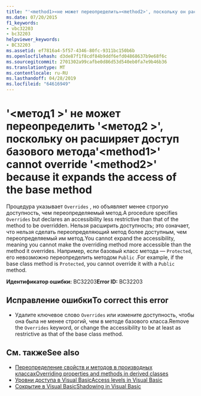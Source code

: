 ```yaml
---
title: "'<method1>«не может переопределить»<method2>', поскольку он расширяет доступ базового метода"
ms.date: 07/20/2015
f1_keywords:
- vbc32203
- bc32203
helpviewer_keywords:
- BC32203
ms.assetid: ef7816a4-5f57-4346-80fc-9311bc150b6b
ms.openlocfilehash: d3de87f1f8cdf84b9ddf6efd04868637b9e68f6c
ms.sourcegitcommit: 2701302a99cafbe0d86d53d540eb0fa7e9b46b36
ms.translationtype: MT
ms.contentlocale: ru-RU
ms.lasthandoff: 04/28/2019
ms.locfileid: "64616949"
---
```

# <a name="method1-cannot-override-method2-because-it-expands-the-access-of-the-base-method"></a><span data-ttu-id="13b59-102">'\<метод1 >' не может переопределить '\<метод2 >', поскольку он расширяет доступ базового метода</span><span class="sxs-lookup"><span data-stu-id="13b59-102">'\<method1>' cannot override '\<method2>' because it expands the access of the base method</span></span>
<span data-ttu-id="13b59-103">Процедура указывает `Overrides` , но объявляет менее строгую доступность, чем переопределяемый метод.</span><span class="sxs-lookup"><span data-stu-id="13b59-103">A procedure specifies `Overrides` but declares an accessibility less restrictive than that of the method to be overridden.</span></span> <span data-ttu-id="13b59-104">Нельзя расширить доступность; это означает, что нельзя сделать переопределяющий метод более доступным, чем переопределяемый им метод.</span><span class="sxs-lookup"><span data-stu-id="13b59-104">You cannot expand the accessibility, meaning you cannot make the overriding method more accessible than the method it overrides.</span></span> <span data-ttu-id="13b59-105">Например, если базовый класс метода — `Protected`, его невозможно переопределить методом `Public` .</span><span class="sxs-lookup"><span data-stu-id="13b59-105">For example, if the base class method is `Protected`, you cannot override it with a `Public` method.</span></span>  
  
 <span data-ttu-id="13b59-106">**Идентификатор ошибки:** BC32203</span><span class="sxs-lookup"><span data-stu-id="13b59-106">**Error ID:** BC32203</span></span>  
  
## <a name="to-correct-this-error"></a><span data-ttu-id="13b59-107">Исправление ошибки</span><span class="sxs-lookup"><span data-stu-id="13b59-107">To correct this error</span></span>  
  
- <span data-ttu-id="13b59-108">Удалите ключевое слово `Overrides` или измените доступность, чтобы она была не менее строгий, чем в методе базового класса.</span><span class="sxs-lookup"><span data-stu-id="13b59-108">Remove the `Overrides` keyword, or change the accessibility to be at least as restrictive as that of the base class method.</span></span>  
  
## <a name="see-also"></a><span data-ttu-id="13b59-109">См. также</span><span class="sxs-lookup"><span data-stu-id="13b59-109">See also</span></span>

- [<span data-ttu-id="13b59-110">Переопределение свойств и методов в производных классах</span><span class="sxs-lookup"><span data-stu-id="13b59-110">Overriding properties and methods in derived classes</span></span>](~/docs/visual-basic/programming-guide/language-features/objects-and-classes/inheritance-basics.md#overriding-properties-and-methods-in-derived-classes)
- [<span data-ttu-id="13b59-111">Уровни доступа в Visual Basic</span><span class="sxs-lookup"><span data-stu-id="13b59-111">Access levels in Visual Basic</span></span>](../../visual-basic/programming-guide/language-features/declared-elements/access-levels.md)
- [<span data-ttu-id="13b59-112">Сокрытие в Visual Basic</span><span class="sxs-lookup"><span data-stu-id="13b59-112">Shadowing in Visual Basic</span></span>](../../visual-basic/programming-guide/language-features/declared-elements/shadowing.md)
